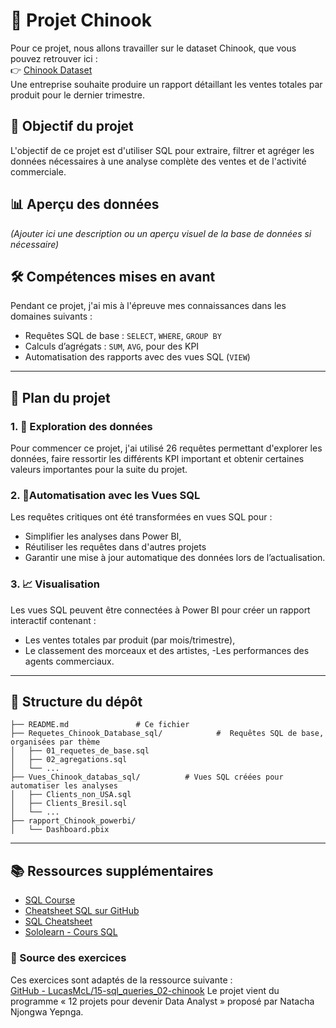 # 💼 Projet Chinook

Pour ce projet, nous allons travailler sur le dataset Chinook, que vous pouvez retrouver ici :  
👉 [Chinook Dataset](https://github.com/lerocha/chinook-database)  
Une entreprise souhaite produire un rapport détaillant les ventes totales par produit pour le dernier trimestre.

## 🎯 Objectif du projet

L'objectif de ce projet est d'utiliser SQL pour extraire, filtrer et agréger les données nécessaires à une analyse complète des ventes et de l'activité commerciale.

## 📊 Aperçu des données

*(Ajouter ici une description ou un aperçu visuel de la base de données si nécessaire)*

## 🛠️ Compétences mises en avant

Pendant ce projet, j'ai mis à l'épreuve mes connaissances dans les domaines suivants :
- Requêtes SQL de base : `SELECT`, `WHERE`, `GROUP BY`
- Calculs d’agrégats : `SUM`, `AVG`, pour des KPI
- Automatisation des rapports avec des vues SQL (`VIEW`)

---

## 🧭 Plan du projet

### 1. 🔎 Exploration des données
Pour commencer ce projet, j'ai utilisé 26 requêtes permettant d'explorer les données, faire ressortir les différents KPI important et obtenir certaines valeurs importantes pour la suite du projet.

### 2. 🔄Automatisation avec les Vues SQL

Les requêtes critiques ont été transformées en vues SQL pour :
- Simplifier les analyses dans Power BI,
- Réutiliser les requêtes dans d'autres projets
- Garantir une mise à jour automatique des données lors de l’actualisation.

### 3. 📈 Visualisation 

Les vues SQL peuvent être connectées à Power BI pour créer un rapport interactif contenant :
- Les ventes totales par produit (par mois/trimestre),
- Le classement des morceaux et des artistes,
-Les performances des agents commerciaux.

---

## 📁 Structure du dépôt
```
├── README.md               # Ce fichier 
├── Requetes_Chinook_Database_sql/            #  Requêtes SQL de base, organisées par thème
│   ├── 01_requetes_de_base.sql
│   ├── 02_agregations.sql
│   └── ...
├── Vues_Chinook_databas_sql/          # Vues SQL créées pour automatiser les analyses 
│   ├── Clients_non_USA.sql
│   ├── Clients_Bresil.sql
│   └── ...
├── rapport_Chinook_powerbi/        
│   └── Dashboard.pbix
```
---

## 📚 Ressources supplémentaires

- [SQL Course](https://www.sqlcourse.com/)
- [Cheatsheet SQL sur GitHub](https://github.com/enochtangg/quick-SQL-cheatsheet)
- [SQL Cheatsheet](https://www.sqltutorial.org/sql-cheat-sheet/)
- [Sololearn - Cours SQL](https://www.sololearn.com/Course/SQL/)

### 📌 Source des exercices

Ces exercices sont adaptés de la ressource suivante :  
[GitHub - LucasMcL/15-sql_queries_02-chinook](https://github.com/LucasMcL/15-sql_queries_02-chinook)
Le projet vient du programme « 12 projets pour devenir Data Analyst » proposé par Natacha Njongwa Yepnga.

